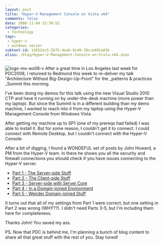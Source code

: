 ```yaml
---
layout: post
title: "Hyper-V Management Console on Vista x64"
comments: false
date: 2008-11-04 15:39:52
categories:
 - Technology
tags:
 - hyper-v
 - windows server
subtext-id: 13652ec5-2b75-4eab-8c40-38cce491a03b
alias: /blog/Hyper-V-Management-Console-on-Vista-x64.aspx
---
```



![logo-ms-ws08-v](/images/blog/WindowsLiveWriter/HyperVManagementConsoleonVistax64_DAD5/logo-ms-ws08-v_3.png) After a great time in Los Angeles last week for PDC2008, I returned to Redmond this week to re-deliver my talk "Architecture Without Big-Design-Up-Front" for the _patterns & practices _Summit this morning.

I've been doing my demos for this talk using the new Visual Studio 2010 CTP and have it running on by under-the-desk machine (more power than my laptop). But since the Summit is in a different building than my demo machine, I wanted to reach into it from my laptop using the Hyper-V Management Console from Windows Vista.

After getting my machine up to SP1 (one of my prereqs had failed) I was able to install it. But for some reason, I couldn't get it to connect. I could connect with Remote Desktop, but I couldn't connect with the Hyper-V Console.

After a bit of digging, I found a WONDEFUL set of posts by John Howard, a PM from the Hyper-V team. In there he shows you all the security and firewall connections you should check if you have issues connecting to the Hyper-V server.

  * [Part 1 - The Server-side Stuff](http://blogs.technet.com/jhoward/archive/2008/03/28/part-1-hyper-v-remote-management-you-do-not-have-the-requested-permission-to-complete-this-task-contact-the-administrator-of-the-authorization-policy-for-the-computer-computername.aspx)
  * [Part 2 - The Client-side Stuff](http://blogs.technet.com/jhoward/archive/2008/03/28/part-2-hyper-v-remote-management-you-do-not-have-the-requested-permission-to-complete-this-task-contact-the-administrator-of-the-authorization-policy-for-the-computer-computername.aspx)
  * [Part 3 - Server-side with Server Core](http://blogs.technet.com/jhoward/archive/2008/03/30/part-3-hyper-v-remote-management-you-do-not-have-the-requested-permission-to-complete-this-task-contact-the-administrator-of-the-authorization-policy-for-the-computer-computername.aspx)
  * [Part 4 - In a Domain-joined Environment](http://blogs.technet.com/jhoward/archive/2008/04/01/part-4-domain-joined-environment-hyper-v-remote-management-you-do-not-have-the-requested-permission-to-complete-this-task-contact-the-administrator-of-the-authorization-policy-for-the-computer-computername.aspx)
  * [Part 5 - Weirder Domain-joined Stuff](http://blogs.technet.com/jhoward/archive/2008/04/04/part-5-domain-client-to-workgroup-server-hyper-v-remote-management-you-do-not-have-the-requested-permission-to-complete-this-task-contact-the-administrator-of-the-authorization-policy-for-the-computer-computername.aspx)

It turns out that all of my settings from Part 1 were correct, but one setting in Part 2 was wrong (WHY??). I didn't need Parts 3-5, but I'm including them here for completeness.

Thanks John! You saved my ass. 

PS. Now that PDC is behind me, I'm planning a bunch of blog content to share all that great stuff with the rest of you. Stay tuned!
